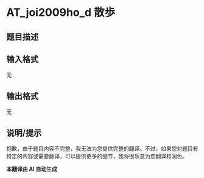 # AT_joi2009ho_d 散歩

## 题目描述

[problemUrl]: https://atcoder.jp/contests/joi2009ho/tasks/joi2009ho_d

## 输入格式

无

## 输出格式

无

## 说明/提示

抱歉，由于题目内容不完整，我无法为您提供完整的翻译。不过，如果您对题目有特定的内容或需要翻译，可以提供更多的细节，我将很乐意为您翻译和润色。

 **本翻译由 AI 自动生成**